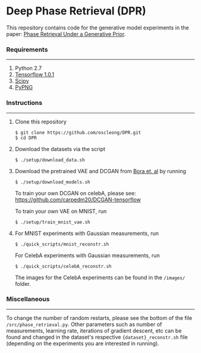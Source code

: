 # Deep Phase Retrieval (DPR)
This repository contains code for the generative model experiments in the paper: [Phase Retrieval Under a Generative Prior](https://arxiv.org/abs/1807.04261).

### Requirements
---
1. Python 2.7
2. [Tensorflow 1.0.1](https://www.tensorflow.org/install/)
3. [Scipy](https://www.scipy.org/install.html)
4. [PyPNG](http://stackoverflow.com/a/31143108/3537687)

### Instructions
---
1. Clone this repository 
    ```shell
    $ git clone https://github.com/oscleong/DPR.git
    $ cd DPR
    ```

2. Download the datasets via the script 
    ```shell
    $ ./setup/download_data.sh 
    ```

3. Download the pretrained VAE and DCGAN from [Bora et. al](https://arxiv.org/abs/1703.03208) by running
    ```shell
    $ ./setup/download_models.sh 
    ```
    To train your own DCGAN on celebA, please see: https://github.com/carpedm20/DCGAN-tensorflow
    
    To train your own VAE on MNIST, run 
    ```shell
    $ ./setup/train_mnist_vae.sh 
    ```
    
4. For MNIST experiments with Gaussian measurements, run 
    ```shell
    $ ./quick_scripts/mnist_reconstr.sh 
    ```
    For CelebA experiments with Gaussian measurements, run 
    ```shell
    $ ./quick_scripts/celebA_reconstr.sh 
    ```    
    The images for the CelebA experiments can be found in the ```/images/``` folder. 
    
### Miscellaneous
---
To change the number of random restarts, please see the bottom of the file ```/src/phase_retrieval.py```. 
Other parameters such as number of measurements, learning rate, iterations of gradient descent, etc can be found and 
changed in the dataset's respective ```{dataset}_reconstr.sh``` file
 (depending on the experiments you are interested in running).
